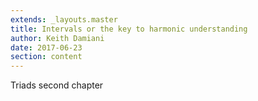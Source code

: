 ```yaml
---
extends: _layouts.master
title: Intervals or the key to harmonic understanding
author: Keith Damiani
date: 2017-06-23
section: content
---
```


Triads second chapter
